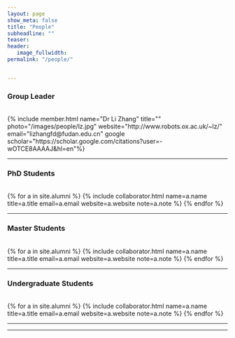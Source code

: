 ```yaml
---
layout: page
show_meta: false
title: "People"
subheadline: ""
teaser: 
header:
   image_fullwidth: 
permalink: "/people/"


---
```


<div class="row">

<h3 class="section-title">Group Leader</h3>
<br/>
{% include member.html name="Dr Li Zhang" title="" photo="/images/people/lz.jpg" website="http://www.robots.ox.ac.uk/~lz/" email="lizhangfd@fudan.edu.cn" 
google scholar="https://scholar.google.com/citations?user=-wOTCE8AAAAJ&hl=en"%}
<hr/>



<h3 class="medium-12 section-title">PhD Students</h3>
<br/>
{% for a in site.alumni %}
	{% include collaborator.html name=a.name title=a.title email=a.email website=a.website note=a.note %}
{% endfor %}
<br/>
<hr/>

<h3 class="medium-12 section-title">Master Students</h3>
<br/>
{% for a in site.alumni %}
	{% include collaborator.html name=a.name title=a.title email=a.email website=a.website note=a.note %}
{% endfor %}
<br/>
<hr/>

<h3 class="medium-12 section-title">Undergraduate Students</h3>
<br/>
{% for a in site.alumni %}
	{% include collaborator.html name=a.name title=a.title email=a.email website=a.website note=a.note %}
{% endfor %}
<br/>
<hr/>


<hr/>
</div>


